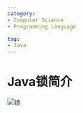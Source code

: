 ```yaml
---
category:
- Computer Science
- Programming Language

tag: 
- Java
---
```




# Java锁简介

![锁](https://pics.yujieliu.com/blog/2023/12/c77400c628fd69115e1a4078ba8a1c3d.png)